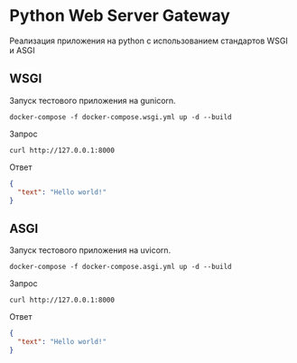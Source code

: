 # Python Web Server Gateway

Реализация приложения на python с использованием стандартов WSGI и ASGI

## WSGI

Запуск тестового приложения на gunicorn.

```
docker-compose -f docker-compose.wsgi.yml up -d --build
```

Запрос

```
curl http://127.0.0.1:8000
```

Ответ

```json
{
  "text": "Hello world!"
}
```

## ASGI

Запуск тестового приложения на uvicorn.

```
docker-compose -f docker-compose.asgi.yml up -d --build
```

Запрос

```
curl http://127.0.0.1:8000
```

Ответ

```json
{
  "text": "Hello world!"
}
```